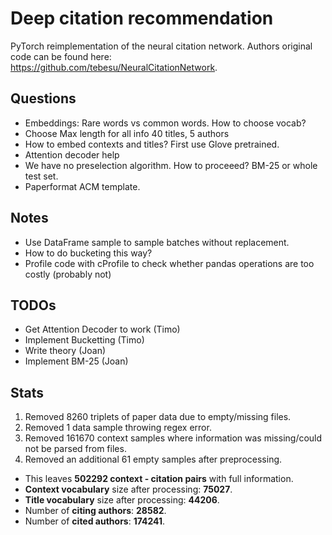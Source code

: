 # Deep citation recommendation
PyTorch reimplementation of the neural citation network.
Authors original code can be found here:  
https://github.com/tebesu/NeuralCitationNetwork.
 
## Questions
* Embeddings: Rare words vs common words. How to choose vocab?
* Choose Max length for all info  40 titles, 5 authors  
* How to embed contexts and titles?  First use Glove pretrained.  
* Attention decoder help  
* We have no preselection algorithm. How to proceeed?  BM-25 or whole test set.  
* Paperformat ACM template.  

## Notes
* Use DataFrame sample to sample batches without replacement.  
* How to do bucketing this way?  
* Profile code with cProfile to check whether pandas operations are too costly (probably not)  

## TODOs
* Get Attention Decoder to work (Timo)  
* Implement Bucketting (Timo)  
* Write theory (Joan)  
* Implement BM-25 (Joan)  

## Stats  

1. Removed 8260 triplets of paper data due to empty/missing files.  
2. Removed 1 data sample throwing regex error.  
3. Removed 161670 context samples where information was missing/could not be parsed from files. 
4. Removed an additional 61 empty samples after preprocessing.  
* This leaves __502292 context - citation pairs__ with full information.
* __Context vocabulary__ size after processing: __75027__.  
* __Title vocabulary__ size after processing: __44206__.  
* Number of __citing authors__: __28582__.  
* Number of __cited authors__: __174241__. 